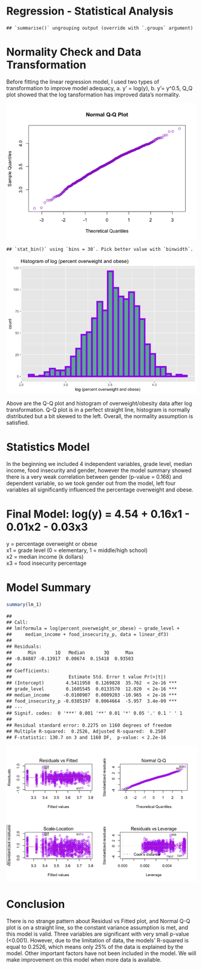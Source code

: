 Regression - Statistical Analysis
================

    ## `summarise()` ungrouping output (override with `.groups` argument)

# Normality Check and Data Transformation

Before fitting the linear regression model, I used two types of
transformation to improve model adequacy, a. y’ = log(y), b. y’= y^0.5,
Q\_Q plot showed that the log tansformation has improved data’s
normality.

![](regression_xm_files/figure-gfm/unnamed-chunk-6-1.png)<!-- -->

    ## `stat_bin()` using `bins = 30`. Pick better value with `binwidth`.

![](regression_xm_files/figure-gfm/unnamed-chunk-6-2.png)<!-- -->

Above are the Q-Q plot and histogram of overweight/obesity data after
log transformation. Q-Q plot is in a perfect straight line, histogram is
normally distributed but a bit skewed to the left. Overall, the
normality assumption is satisfied.

# Statistics Model

In the beginning we included 4 independent variables, grade level,
median income, food insecurity and gender, however the model summary
showed there is a very weak correlation between gender (p-value = 0.168)
and dependent variable, so we took gender out from the model, left four
variables all significantly influenced the percentage overweight and
obese.

# Final Model: log(y) = 4.54 + 0.16x1 - 0.01x2 - 0.03x3

y = percentage overweight or obese  
x1 = grade level (0 = elementary, 1 = middle/high school)  
x2 = median income (k dollars)  
x3 = food insecurity percentage

# Model Summary

``` r
summary(lm_1)
```

    ## 
    ## Call:
    ## lm(formula = log(percent_overweight_or_obese) ~ grade_level + 
    ##     median_income + food_insecurity_p, data = linear_df3)
    ## 
    ## Residuals:
    ##      Min       1Q   Median       3Q      Max 
    ## -0.84887 -0.13917  0.00674  0.15418  0.93503 
    ## 
    ## Coefficients:
    ##                     Estimate Std. Error t value Pr(>|t|)    
    ## (Intercept)        4.5411958  0.1269828  35.762  < 2e-16 ***
    ## grade_level        0.1605545  0.0133570  12.020  < 2e-16 ***
    ## median_income     -0.0100907  0.0009203 -10.965  < 2e-16 ***
    ## food_insecurity_p -0.0385197  0.0064664  -5.957  3.4e-09 ***
    ## ---
    ## Signif. codes:  0 '***' 0.001 '**' 0.01 '*' 0.05 '.' 0.1 ' ' 1
    ## 
    ## Residual standard error: 0.2275 on 1160 degrees of freedom
    ## Multiple R-squared:  0.2526, Adjusted R-squared:  0.2507 
    ## F-statistic: 130.7 on 3 and 1160 DF,  p-value: < 2.2e-16

![](regression_xm_files/figure-gfm/unnamed-chunk-9-1.png)<!-- -->

# Conclusion

There is no strange pattern about Residusl vs Fitted plot, and Normal
Q-Q plot is on a straight line, so the constant variance assumption is
met, and this model is valid. Three variables are significant with very
small p-value (\<0.001). However, due to the limitation of data, the
models’ R-squared is equal to 0.2526, which means only 25% of the data
is explained by the model. Other important factors have not been
included in the model. We will make improvement on this model when more
data is available.
